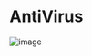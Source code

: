 # AntiVirus
![image](https://github.com/user-attachments/assets/b0480066-6142-41ef-833d-2208aa1a0522)
